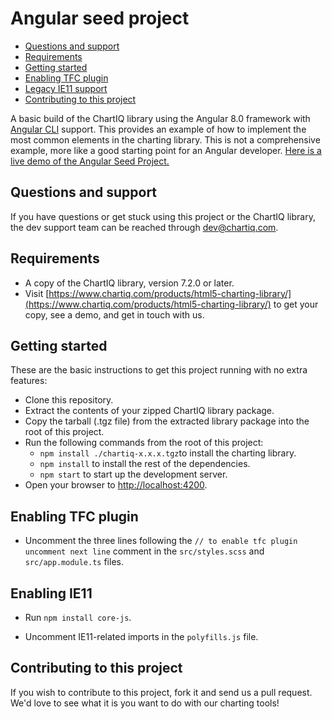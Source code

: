 # Angular seed project

- [Questions and support](#questions-and-support)
- [Requirements](#requirements)
- [Getting started](#getting-started)
- [Enabling TFC plugin](#enabling-tfc-plugin)
- [Legacy IE11 support](#enabling-ie11)
- [Contributing to this project](#contributing-to-this-project)


A basic build of the ChartIQ library using the Angular 8.0 framework with [Angular CLI](https://cli.angular.io) support.
This provides an example of how to implement the most common elements in the charting library.
This is not a comprehensive example, more like a good starting point for an Angular developer.
[Here is a live demo of the Angular Seed Project.](https://demo.chartiq.com/angular-seed/)

## Questions and support

If you have questions or get stuck using this project or the ChartIQ library, the dev support team can be reached through [dev@chartiq.com](mailto:dev@chartiq.com).

## Requirements

- A copy of the ChartIQ library, version 7.2.0 or later.
- Visit [https://www.chartiq.com/products/html5-charting-library/](https://www.chartiq.com/products/html5-charting-library/) to get your copy, see a demo, and get in touch with us.

## Getting started

These are the basic instructions to get this project running with no extra features:

- Clone this repository.
- Extract the contents of your zipped ChartIQ library package.
- Copy the tarball (.tgz file) from the extracted library package into the root of this project.
- Run the following commands from the root of this project:
    - `npm install ./chartiq-x.x.x.tgz`to install the charting library.
    - `npm install` to install the rest of the dependencies.
    - `npm start` to start up the development server.
- Open your browser to [http://localhost:4200](http://localhost:4200).

## Enabling TFC plugin

- Uncomment the three lines following the `// to enable tfc plugin uncomment next line`
  comment in the `src/styles.scss` and `src/app.module.ts` files.

## Enabling IE11

- Run `npm install core-js`.

- Uncomment IE11-related imports in the `polyfills.js` file.

## Contributing to this project

If you wish to contribute to this project, fork it and send us a pull request.
We'd love to see what it is you want to do with our charting tools!
